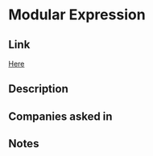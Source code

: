 # Modular Expression

## Link

[Here](https://www.interviewbit.com/problems/modular-expression/)

## Description

## Companies asked in

## Notes